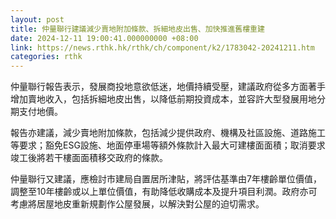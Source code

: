 ```yaml
---
layout: post
title: 仲量聯行建議減少賣地附加條款、拆細地皮出售、加快推進舊樓重建
date: 2024-12-11 19:00:41.000000000 +08:00
link: https://news.rthk.hk/rthk/ch/component/k2/1783042-20241211.htm
categories: rthk
---
```


仲量聯行報告表示，發展商投地意欲低迷，地價持續受壓，建議政府從多方面著手增加賣地收入，包括拆細地皮出售，以降低前期投資成本，並容許大型發展用地分期支付地價。

報告亦建議，減少賣地附加條款，包括減少提供政府、機構及社區設施、道路施工等要求；豁免ESG設施、地面停車場等額外條款計入最大可建樓面面積；取消要求竣工後將若干樓面面積移交政府的條款。

仲量聯行又建議，應檢討市建局自置居所津貼，將評估基準由7年樓齡單位價值，調整至10年樓齡或以上單位價值，有助降低收購成本及提升項目利潤。政府亦可考慮將居屋地皮重新規劃作公屋發展，以解決對公屋的迫切需求。
